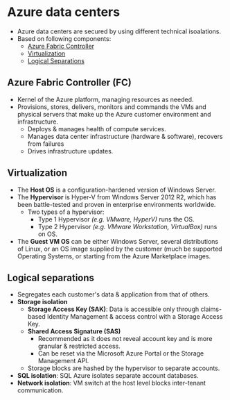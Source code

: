 # Azure data centers

- Azure data centers are secured by using different technical isoalations.
- Based on following components:
  - [Azure Fabric Controller](#azure-fabric-controller-fc)
  - [Virtualization](#virtualization)
  - [Logical Separations](#logical-separations)

## Azure Fabric Controller (FC)

- Kernel of the Azure platform, managing resources as needed.
- Provisions, stores, delivers, monitors and commands the VMs and physical servers that make up the Azure customer environment and infrastructure.
  - Deploys & manages health of compute services.
  - Manages data center infrastructure (hardware & software), recovers from failures
  - Drives infrastructure updates.
  
## Virtualization

- The **Host OS** is a configuration-hardened version of Windows Server.
- The **Hypervisor** is Hyper-V from Windows Server 2012 R2, which has been battle-tested and proven in enterprise environments worldwide.
  - Two types of a hypervisor:
    - Type 1 Hypervisor *(e.g. VMware, HyperV)* runs the OS.
    - Type 2 Hypervisor *(e.g. VMware Workstation, VirtualBox)* runs on OS.
- The **Guest VM OS** can be either Windows Server, several distributions of Linux, or an OS image supplied by the customer (much be supported Operating Systems, or starting from the Azure Marketplace images.
  
## Logical separations

- Segregates each customer's data & application from that of others.
- **Storage isolation**
  - **Storage Access Key (SAK)**: Data is accessible only through claims-based Identity Management & access control with a Storage Access Key.
  - **Shared Access Signature (SAS)**
    - Recommended as it does not reveal account key and is more granular & restricted access.
    - Can be reset via the Microsoft Azure Portal or the Storage Management API.
  - Storage blocks are hashed by the hypervisor to separate accounts.
- **SQL isolation**: SQL Azure isolates separate account databases.
- **Network isolation**: VM switch at the host level blocks inter-tenant communication.
